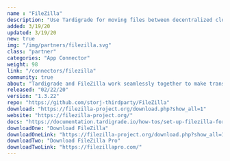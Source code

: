 ```yaml
---
name : "FileZilla"
description: "Use Tardigrade for moving files between decentralized cloud storage"
added: 3/19/20
updated: 3/19/20
new: true
img: "/img/partners/filezilla.svg"
class: "partner"
categories: "App Connector"
weight: 98
link: "/connectors/filezilla"
community: true
about: "Tardigrade and FileZilla work seamlessly together to make transferring files simple and secure with default end-to-end encryption. FileZilla is a cross-platform graphical FTP, SFTP, and FTPS file management and transfer tool that can easily be used to store and move files onto Tardigrade. Tardigrade has Nodes across the globe, making retrieving your files simple and fast with zone free performance."
released: "02/22/20"
version: "1.3.22"
repo: "https://github.com/storj-thirdparty/FileZilla"
download: "https://filezilla-project.org/download.php?show_all=1"
website: "https://filezilla-project.org/"
docs: "https://documentation.tardigrade.io/how-tos/set-up-filezilla-for-decentralized-file-transfer"
downloadOne: "Download FileZilla"
downloadOneLink: "https://filezilla-project.org/download.php?show_all=1"
downloadTwo: "Download FileZilla Pro"
downloadTwoLink: "https://filezillapro.com/"
---
```

